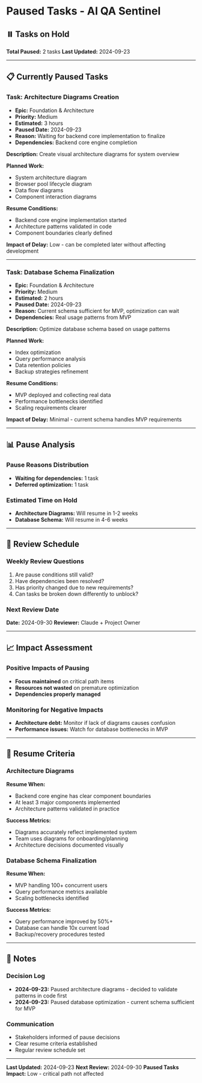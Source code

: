 # Paused Tasks - AI QA Sentinel

## ⏸️ Tasks on Hold

**Total Paused:** 2 tasks
**Last Updated:** 2024-09-23

---

## 📋 Currently Paused Tasks

### Task: Architecture Diagrams Creation
- **Epic:** Foundation & Architecture
- **Priority:** Medium
- **Estimated:** 3 hours
- **Paused Date:** 2024-09-23
- **Reason:** Waiting for backend core implementation to finalize
- **Dependencies:** Backend core engine completion

**Description:** Create visual architecture diagrams for system overview

**Planned Work:**
- System architecture diagram
- Browser pool lifecycle diagram
- Data flow diagrams
- Component interaction diagrams

**Resume Conditions:**
- Backend core engine implementation started
- Architecture patterns validated in code
- Component boundaries clearly defined

**Impact of Delay:** Low - can be completed later without affecting development

---

### Task: Database Schema Finalization
- **Epic:** Foundation & Architecture
- **Priority:** Medium
- **Estimated:** 2 hours
- **Paused Date:** 2024-09-23
- **Reason:** Current schema sufficient for MVP, optimization can wait
- **Dependencies:** Real usage patterns from MVP

**Description:** Optimize database schema based on usage patterns

**Planned Work:**
- Index optimization
- Query performance analysis
- Data retention policies
- Backup strategies refinement

**Resume Conditions:**
- MVP deployed and collecting real data
- Performance bottlenecks identified
- Scaling requirements clearer

**Impact of Delay:** Minimal - current schema handles MVP requirements

---

## 📊 Pause Analysis

### Pause Reasons Distribution
- **Waiting for dependencies:** 1 task
- **Deferred optimization:** 1 task

### Estimated Time on Hold
- **Architecture Diagrams:** Will resume in 1-2 weeks
- **Database Schema:** Will resume in 4-6 weeks

---

## 🔄 Review Schedule

### Weekly Review Questions
1. Are pause conditions still valid?
2. Have dependencies been resolved?
3. Has priority changed due to new requirements?
4. Can tasks be broken down differently to unblock?

### Next Review Date
**Date:** 2024-09-30
**Reviewer:** Claude + Project Owner

---

## 📈 Impact Assessment

### Positive Impacts of Pausing
- **Focus maintained** on critical path items
- **Resources not wasted** on premature optimization
- **Dependencies properly managed**

### Monitoring for Negative Impacts
- **Architecture debt:** Monitor if lack of diagrams causes confusion
- **Performance issues:** Watch for database bottlenecks in MVP

---

## 🚀 Resume Criteria

### Architecture Diagrams
**Resume When:**
- Backend core engine has clear component boundaries
- At least 3 major components implemented
- Architecture patterns validated in practice

**Success Metrics:**
- Diagrams accurately reflect implemented system
- Team uses diagrams for onboarding/planning
- Architecture decisions documented visually

### Database Schema Finalization
**Resume When:**
- MVP handling 100+ concurrent users
- Query performance metrics available
- Scaling bottlenecks identified

**Success Metrics:**
- Query performance improved by 50%+
- Database can handle 10x current load
- Backup/recovery procedures tested

---

## 📝 Notes

### Decision Log
- **2024-09-23:** Paused architecture diagrams - decided to validate patterns in code first
- **2024-09-23:** Paused database optimization - current schema sufficient for MVP

### Communication
- Stakeholders informed of pause decisions
- Clear resume criteria established
- Regular review schedule set

---

**Last Updated:** 2024-09-23
**Next Review:** 2024-09-30
**Paused Tasks Impact:** Low - critical path not affected